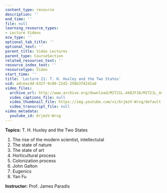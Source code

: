 ```yaml
---
content_type: resource
description: ''
end_time: ''
file: null
learning_resource_types:
- Lecture Videos
ocw_type: ''
optional_tab_title: ''
optional_text: ''
parent_title: Video Lectures
parent_type: CourseSection
related_resources_text: ''
resource_index_text: ''
resourcetype: Video
start_time: ''
title: 'Lecture 21: T. H. Huxley and the Two States'
uid: adceacdd-632f-9c80-22d2-256b3f4241ad
video_files:
  archive_url: http://www.archive.org/download/MIT21L.448JF10/MIT21L_448JF10_lec21_300k.mp4
  video_captions_file: null
  video_thumbnail_file: https://img.youtube.com/vi/6rjmzV-Wrvg/default.jpg
  video_transcript_file: null
video_metadata:
  youtube_id: 6rjmzV-Wrvg
---
```


**Topics:** T. H. Huxley and the Two States

1.  The rise of the modern scientist, intellectutal
2.  The state of nature
3.  The state of art
4.  Horticultural process
5.  Colonization process
6.  John Galton
7.  Eugenics
8.  Yan Fu

**Instructor:** Prof. James Paradis



